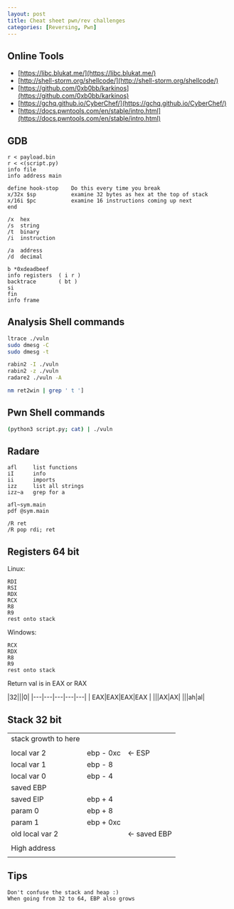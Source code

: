 ```yaml
---
layout: post
title: Cheat sheet pwn/rev challenges
categories: [Reversing, Pwn]
---
```



## Online Tools

- [https://libc.blukat.me/](https://libc.blukat.me/)
- [http://shell-storm.org/shellcode/](http://shell-storm.org/shellcode/)
- [https://github.com/0xb0bb/karkinos](https://github.com/0xb0bb/karkinos)
- [https://gchq.github.io/CyberChef/](https://gchq.github.io/CyberChef/)
- [https://docs.pwntools.com/en/stable/intro.html](https://docs.pwntools.com/en/stable/intro.html)

## GDB

```plaintext
r < payload.bin
r < <(script.py)
info file
info address main
```

```gdb
define hook-stop    Do this every time you break
x/32x $sp           examine 32 bytes as hex at the top of stack
x/16i $pc           examine 16 instructions coming up next
end
```

```gdb
/x  hex
/s  string
/t  binary
/i  instruction

/a  address
/d  decimal
```

```gdb
b *0xdeadbeef
info registers  ( i r )
backtrace       ( bt )
si
fin
info frame
```

## Analysis Shell commands

```bash
ltrace ./vuln
sudo dmesg -C
sudo dmesg -t

rabin2 -I ./vuln
rabin2 -z ./vuln
radare2 ./vuln -A

nm ret2win | grep ' t ']
```

## Pwn Shell commands

```bash
(python3 script.py; cat) | ./vuln
```

## Radare

```plaintext
afl     list functions
iI      info
ii      imports
izz     list all strings
izz~a   grep for a

afl~sym.main
pdf @sym.main

/R ret
/R pop rdi; ret
```

## Registers 64 bit

Linux:

```plaintext
RDI
RSI
RDX
RCX
R8
R9
rest onto stack
```

Windows:

```plaintext
RCX
RDX
R8
R9
rest onto stack
```

Return val is in EAX or RAX

|32|||0|
|---|---|---|---|---|
| EAX|EAX|EAX|EAX |
|||AX|AX|
|||ah|al|

## Stack 32 bit

||||
|---|---|---|
|stack growth to here|||
||||
|local var 2|ebp - 0xc| <- ESP|
|local var 1|ebp - 8||
|local var 0|ebp - 4||
|saved EBP||
|saved EIP|ebp + 4||
|param 0|ebp + 8||
|param 1|ebp + 0xc||
|old local var 2|| <- saved EBP|
||||
|High address|||
||||

## Tips

```plaintext
Don't confuse the stack and heap :)
When going from 32 to 64, EBP also grows
```
